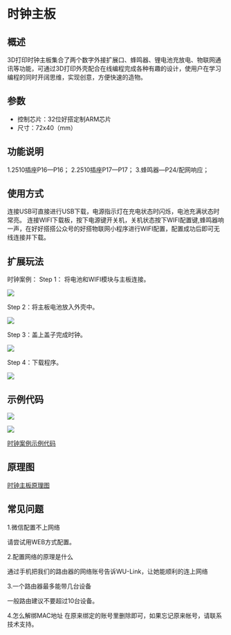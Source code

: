 # 时钟主板

## 概述

3D打印时钟主板集合了两个数字外接扩展口、蜂鸣器、锂电池充放电、物联网通讯等功能，可通过3D打印外壳配合在线编程完成各种有趣的设计，使用户在学习编程的同时开阔思维，实现创意，方便快速的造物。

## 参数

* 控制芯片：32位好搭定制ARM芯片 
* 尺寸：72x40（mm）

## 功能说明

1.2510插座P16—P16； 2.2510插座P17—P17； 3.蜂鸣器—P24/配网响应；

## 使用方式

连接USB可直接进行USB下载，电源指示灯在充电状态时闪烁，电池充满状态时常亮。 连接WIFI下载板，按下电源键开关机，关机状态按下WIFI配置键,蜂鸣器响一声，在好好搭搭公众号的好搭物联网小程序进行WIFI配置，配置成功后即可无线连接并下载。

## 扩展玩法

时钟案例： Step 1： 将电池和WIFI模块与主板连接。

![](../../.gitbook/assets/shizhong-1.png)

Step 2：将主板电池放入外壳中。

![](../../.gitbook/assets/shizhong-2.png)

Step 3：盖上盖子完成时钟。

![](../../.gitbook/assets/shizhong-3.png)

Step 4：下载程序。

![](../../.gitbook/assets/shizhong-4.png)

## 示例代码

![](../../.gitbook/assets/shizhong-5.png) 

![](../../.gitbook/assets/shizhong-6.png) 

[时钟案例示例代码](http://www.haohaodada.com/show.php?id=1065991)

## 原理图

[时钟主板原理图](shi-zhong-zhu-ban.md)

## 常见问题

1.微信配置不上网络

请尝试用WEB方式配置。

2.配置网络的原理是什么

通过手机把我们的路由器的网络账号告诉WU-Link，让她能顺利的连上网络

3.一个路由器最多能带几台设备

一般路由建议不要超过10台设备。

4.怎么解绑MAC地址 在原来绑定的账号里删除即可，如果忘记原来帐号，请联系技术支持。

